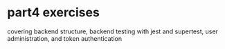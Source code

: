 # part4 exercises

covering backend structure, backend testing with jest and supertest, user administration, and token authentication
